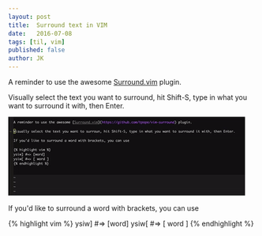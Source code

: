 ```yaml
---
layout: post
title:  Surround text in VIM
date:   2016-07-08
tags: [til, vim]
published: false
author: JK
---
```


A reminder to use the awesome [Surround.vim](https://github.com/tpope/vim-surround) plugin.

Visually select the text you want to surround, hit Shift-S, type in what you want to surround it with, then Enter.

![vim](/assets/img/surround_vim.gif)

If you'd like to surround a word with brackets, you can use

{% highlight vim %}
  ysiw] #=> [word]
  ysiw[ #=> [ word ]
{% endhighlight %}
